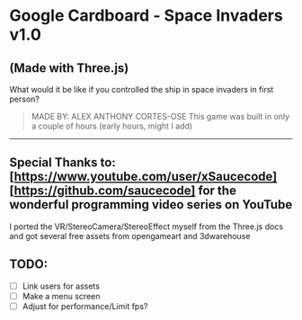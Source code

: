 # Google Cardboard - Space Invaders v1.0
## (Made with Three.js)
What would it be like if you controlled the ship in space invaders in first person?  
> MADE BY: ALEX ANTHONY CORTES-OSE
> This game was built in only a couple of hours (early hours, might I add)
---
Special Thanks to:  
[https://www.youtube.com/user/xSaucecode]  
[https://github.com/saucecode]
for the wonderful programming video series on YouTube
---
I ported the VR/StereoCamera/StereoEffect myself from the Three.js docs and
got several free assets from opengameart and 3dwarehouse

## TODO:
- [ ] Link users for assets
- [ ] Make a menu screen
- [ ] Adjust for performance/Limit fps?